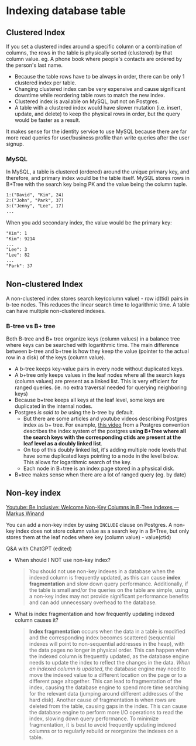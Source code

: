 # Indexing database table

## Clustered Index

If you set a clustered index around a specific column or a combination of columns, the rows in the table is physically sorted (clustered) by that column value.
eg. A phone book where people's contacts are ordered by the person's last name.

- Because the table rows have to be always in order, there can be only 1 clustered index per table.
- Changing clustered index can be very expensive and cause significant downtime while reordering table rows to match the new index.
- Clustered index is available on MySQL, but not on Postgres.
- A table with a clustered index would have slower mutation (i.e. insert, update, and delete) to keep the physical rows in order, but the query would be faster as a result.

It makes sense for the identity service to use MySQL because there are far more read queries for user/business profile than write queries after the user signup.

### MySQL

In MySQL, a table is clustered (ordered) around the unique primary key, and therefore, and primary index would be the table itself.
MySQL stores rows in B+Tree with the search key being PK and the value being the column tuple.

```txt
1:("David", "Kim", 24)
2:("John", "Park", 37)
3:("Jenny", "Lee", 17)
...
```

When you add secondary index, the value would be the primary key:

```txt
"Kim": 1
"Kim": 9214
...
"Lee": 3
"Lee": 82
...
"Park": 37
```

## Non-clustered Index

A non-clustered index stores search key(column value) - row id(tid) pairs in b-tee nodes. This reduces the linear search time to logarithmic time. A table can have multiple non-clustered indexes.

### B-tree vs B+ tree

Both B-tree and B+ tree organize keys (column values) in a balance tree where keys can be searched with logarithmic time.
The main difference between b-tree and b+tree is how they keep the value (pointer to the actual row in a disk) of the keys (column value).

- A b-tree keeps key-value pairs in every node without duplicated keys.
- A b+tree only keeps values in the leaf nodes where all the search keys (column values) are present as a linked list. This is very efficient for ranged queries. (ie. no extra traversal needed for querying neighboring keys)
- Because b+tree keeps all keys at the leaf level, some keys are duplicated in the internal nodes.
- Postgres *is said to be* using the b-tree by default.
  - But there are some articles and youtube videos describing Postgres index as b+ tree. For example, [this video](https://youtu.be/FdIEgGryZyg) from a Postgres convention describes the index system of the postgres **using B+Tree where all the search keys with the corresponding ctids are present at the leaf level as a doubly linked list**.
  - On top of this doubly linked list, it's adding multiple node levels that have some duplicated keys pointing to a node in the level below. This allows for logarithmic search of the key.
  - Each node in B+tree is an index page stored in a physical disk.
- B+tree makes sense when there are a lot of ranged query (eg. by date)

## Non-key index

[Youtube: Be Inclusive: Welcome Non-Key Columns in B-Tree Indexes — Markus Winand](https://youtu.be/FdIEgGryZyg)

You can add a non-key index by using `INCLUDE` clause on Postgres. A non-key index does not store column value as a search key in a B+Tree, but only stores them at the leaf nodes where key (column value) - value(ctid)

Q&A with ChatGPT (edited)

- When should I NOT use non-key index?
  > You should not use non-key indexes in a database when the indexed column is frequently updated, as this can cause **index fragmentation** and slow down query performance. Additionally, if the table is small and/or the queries on the table are simple, using a non-key index may not provide significant performance benefits and can add unnecessary overhead to the database.
- What is index fragmentation and how frequently updating indexed column causes it?
  > **Index fragmentation** occurs when the data in a table is modified and the corresponding index becomes scattered (sequential indexes will point to non-sequential addresses in the heap), with the data pages no longer in physical order. This can happen when the indexed column is frequently updated, as the database engine needs to update the index to reflect the changes in the data. *When an indexed column is updated*, the database engine may need to move the indexed value to a different location on the page or to a different page altogether. This can lead to fragmentation of the index, causing the database engine to spend more time searching for the relevant data (jumping around different addresses of the hard disk).
  > Another cause of fragmentation is when rows are deleted from the table, causing gaps in the index. This can cause the database engine to perform more I/O operations to read the index, slowing down query performance.
  > To minimize fragmentation, it is best to avoid frequently updating indexed columns or to regularly rebuild or reorganize the indexes on a table.
